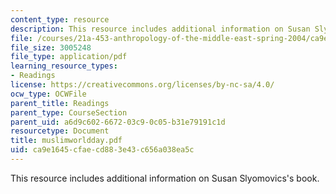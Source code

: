 ```yaml
---
content_type: resource
description: This resource includes additional information on Susan Slyomovics's book.
file: /courses/21a-453-anthropology-of-the-middle-east-spring-2004/ca9e1645cfaecd883e43c656a038ea5c_muslimworldday.pdf
file_size: 3005248
file_type: application/pdf
learning_resource_types:
- Readings
license: https://creativecommons.org/licenses/by-nc-sa/4.0/
ocw_type: OCWFile
parent_title: Readings
parent_type: CourseSection
parent_uid: a6d9c602-6672-03c9-0c05-b31e79191c1d
resourcetype: Document
title: muslimworldday.pdf
uid: ca9e1645-cfae-cd88-3e43-c656a038ea5c
---
```

This resource includes additional information on Susan Slyomovics's book.